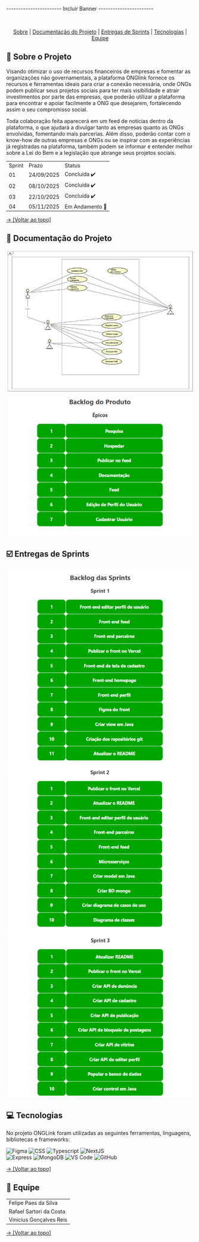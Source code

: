 ----------------------- Incluir Banner -----------------------

<br id="topo">
<p align="center">
    <a href="#sobre">Sobre</a>  |  
    <a href="#doc">Documentação do Projeto</a>  |
    <a href="#sprints">Entregas de Sprints</a>  |  
    <a href="#tecnologias">Tecnologias</a>  |  
    <a href="#equipe">Equipe</a>
</p>

<span id="sobre">

## 📖 Sobre o Projeto


Visando otimizar o uso de recursos financeiros de empresas e fomentar as organizações não governamentais, a plataforma ONGlink fornece os recursos e ferramentas ideais para criar a conexão necessária, onde ONGs podem publicar seus projetos sociais para ter mais visibilidade e atrair investimentos por parte das empresas, que poderão utilizar a plataforma para encontrar e apoiar facilmente a ONG que desejarem, fortalecendo assim o seu compromisso social.

Toda colaboração feita aparecerá em um feed de notícias dentro da plataforma, o que ajudará a divulgar tanto as empresas quanto as ONGs envolvidas, fomentando mais parcerias. Além disso, poderão contar com o know-how de outras empresas e ONGs ou se inspirar com as experiências já registradas na plataforma, também podem se informar e entender melhor sobre a Lei do Bem e a legislação que abrange seus projetos sociais.


<table>
  <tr>
      <td> Sprint </td>
      <td> Prazo </td>
      <td> Status </td>
  </tr>

  <tr>
      <td> 01 </td>
      <td> 24/09/2025 </td>
      <td> Concluída ✔️ </td>
  </tr>

  <tr>
      <td> 02 </td>
      <td> 08/10/2025 </td>
      <td> Concluída ✔️ </td>
  </tr>

  <tr>
      <td> 03 </td>
      <td> 22/10/2025 </td>
      <td> Concluída ✔️  </td>
  </tr>
    <tr>
      <td> 04 </td>
      <td> 05/11/2025 </td>
      <td> Em Andamento 🚧 </td>
  </tr>
  
</table>

<a href="#topo"> → [Voltar ao topo] </a>

<span id="doc">

## 📌 Documentação do Projeto

<img src="./onglink/imgs_readme/useCase_diagram.jpg">
<img src="./onglink/imgs_readme/product_backlog1.png">

<span id="sprints">

## ☑️ Entregas de Sprints

<img src="./onglink/imgs_readme/product_backlog2.png">
<img src="./onglink/imgs_readme/product_backlog3.png">
<img src="./onglink/imgs_readme/product_backlog4.png">

<span id="tecnologias">

## 💻 Tecnologias

No projeto ONGLink foram utilizadas as seguintes ferramentas, linguagens, bibliotecas e frameworks:

<img src="https://img.shields.io/badge/Figma-CED4DA?style=for-the-badge&logo=figma&logoColor=DC143C" alt="Figma" />
<img src="https://img.shields.io/badge/CSS3-CED4DA?style=for-the-badge&logo=css3&logoColor=1572B6" alt="CSS" />
<img src="https://img.shields.io/badge/TypeScript-CED4DA?style=for-the-badge&logo=typescript&logoColor=007ACC" alt="Typescript" />
<img src="https://img.shields.io/badge/next.js-CED4DA?style=for-the-badge&logo=nextdotjs&logoColor=black" alt="NextJS" /> <br>
<img src="https://img.shields.io/badge/express.js-CED4DA?style=for-the-badge&logo=express&logoColor=white" alt="Express" />
<img src="https://img.shields.io/badge/MongoDB-CED4DA?style=for-the-badge&logo=mongodb&logoColor=4EA94B" alt="MongoDB" />
<img src="https://img.shields.io/badge/VS_Code-CED4DA?style=for-the-badge&logo=visual%20studio%20code&logoColor=0078D4" alt="VS Code" /> 
<img src="https://img.shields.io/badge/GitHub-CED4DA?style=for-the-badge&logo=github&logoColor=20232A" alt="GitHub" />

<a href="#topo"> → [Voltar ao topo] </a>

<span id="equipe">

## 👥 Equipe

<table>

  <tr>
    <td> Felipe Paes da Silva </td>
  </tr>

  <tr>
    <td> Rafael Sartori da Costa </td>
  </tr>

  <tr>
    <td> Vinicius Gonçalves Reis</td>
  </tr>
  
</table>

<a href="#topo"> → [Voltar ao topo] </a>


